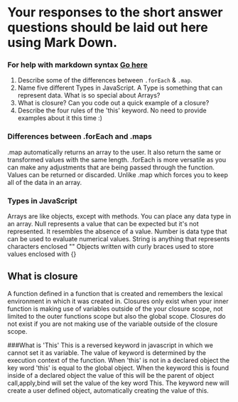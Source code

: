 # Your responses to the short answer questions should be laid out here using Mark Down.
### For help with markdown syntax [Go here](https://github.com/adam-p/markdown-here/wiki/Markdown-Cheatsheet)


1. Describe some of the differences between `.forEach` & `.map`.
2. Name five different Types in JavaScript. A Type is something that can represent data. What is so special about Arrays?
3. What is closure? Can you code out a quick example of a closure?
4. Describe the four rules of the 'this' keyword. No need to provide examples about it this time :)


### Differences between .forEach and .maps
.map automatically returns an array to the user. It also return the same or transformed values with the same length.
.forEach is more versatile as you can make any adjustments that are being passed through the function. Values can be returned or discarded. Unlike .map which forces you to keep all of the data in an array.

###  Types in JavaScript
Arrays are like objects, except with methods. You can place any data type in an array.
Null represents a value that can be expected but it's not represented. It resembles the absence of a value.
Number is data type that can be used to evaluate numerical values.
String is anything that represents characters enclosed ""
Objects written with curly braces used to store values enclosed with {}

## What is closure
A function defined in a function that is created and remembers the lexical environment in which it was created in.
Closures only exist when your inner function is making use of variables
outside of the your closure scope, not  limited to the outer functions scope but also the global scope. Closures do not exist if you are not making use of the variable outside of the closure scope.


###What is 'This'
This is a reversed keyword in javascript in which we cannot set it as variable.
The value of keyword is determined by the execution context of the function.
When 'this' is not in a declared object the key word 'this' is equal to the global object.
When the keyword this is found inside of a declared object the value of this will be the parent of object
call,apply,bind will set the value of the key word This.
The keyword new will create a user defined object, automatically creating the value of this.
